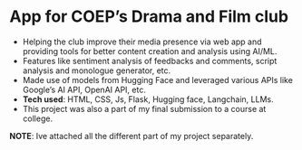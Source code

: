 # App for COEP’s Drama and Film club
* Helping the club improve their media
presence via web app and providing tools for
better content creation and analysis using
AI/ML.
* Features like sentiment analysis of feedbacks
and comments, script analysis and
monologue generator, etc.
* Made use of models from Hugging Face and
leveraged various APIs like Google’s AI API,
OpenAI API, etc.
* **Tech used**: HTML, CSS, Js, Flask, Hugging
face, Langchain, LLMs.
* This project was also a part of my final submission to a course at college.

**NOTE**: Ive attached all the different part of my project separately.